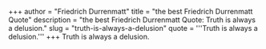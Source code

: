 +++
author = "Friedrich Durrenmatt"
title = "the best Friedrich Durrenmatt Quote"
description = "the best Friedrich Durrenmatt Quote: Truth is always a delusion."
slug = "truth-is-always-a-delusion"
quote = '''Truth is always a delusion.'''
+++
Truth is always a delusion.
